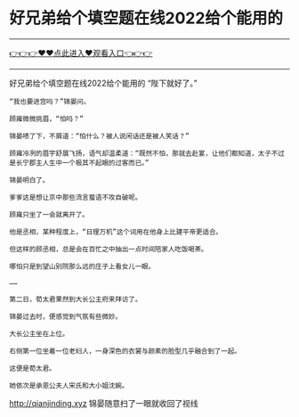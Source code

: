 # 好兄弟给个填空题在线2022给个能用的

<hr/><a href="https://github.com/qiuhjg/faxd/issues/1">👉👉👉♥♥点此进入♥观看入口👈👉👉</a><hr/>

好兄弟给个填空题在线2022给个能用的
“陛下就好了。”

    “我也要进宫吗？”锦晏问。

    顾雍微微挑眉，“怕吗？”

    锦晏啧了下，不屑道：“怕什么？被人说闲话还是被人笑话？”

    顾雍冷冽的眉宇舒展飞扬，语气却温柔道：“既然不怕，那就去赴宴，让他们都知道，太子不过是长宁郡主人生中一个极其不起眼的过客而已。”

    锦晏明白了。

    爹爹这是想让京中那些流言蜚语不攻自破呢。

    顾雍只坐了一会就离开了。

    他是丞相，某种程度上，“日理万机”这个词用在他身上比建平帝更适合。

    但这样的顾丞相，总是会在百忙之中抽出一点时间陪家人吃饭喝茶。

    哪怕只是到望山别院那么远的庄子上看女儿一眼。

    ……

    第二日，荀太君果然到大长公主府来拜访了。

    锦晏过去时，便感觉到气氛有些微妙。

    大长公主坐在上位。

    右侧第一位坐着一位老妇人，一身深色的衣裳与颜素的脸型几乎融合到了一起。

    这便是荀太君。

    她依次是承恩公夫人宋氏和大小姐沈婉。
http://qianjinding.xyz
    锦晏随意扫了一眼就收回了视线
